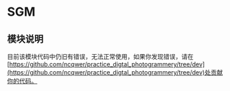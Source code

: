 # SGM

## 模块说明
目前该模块代码中仍旧有错误，无法正常使用，如果你发现错误，请在[https://github.com/ncqwer/practice_digtal_photogrammery/tree/dev](https://github.com/ncqwer/practice_digtal_photogrammery/tree/dev)处贡献你的代码。
